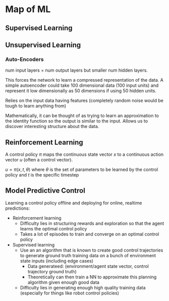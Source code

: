 # Map of ML

## Supervised Learning

## Unsupervised Learning

### Auto-Encoders
num input layers = num output layers but smaller num hidden layers.

This forces the network to learn a compressed representation of the data. A simple autoencoder could take 100 dimensional data (100 input units) and represent it low dimensionally as 50 dimensions if using 50 hidden units.

Relies on the input data having features (completely random noise would be tough to learn anything from)

Mathematically, it can be thought of as trying to learn an approximation to the identity function so the output is similar to the input. Allows us to discover interesting structure about the data.

## Reinforcement Learning
A control policy $\pi$ maps the continuous state vector $x$ to a continuous action vector $u$ (often a control vector).

$u = \pi(x,t,\theta)$ where $\theta$ is the set of parameters to be learned by the control policy and $t$ is the specific timestep


## Model Predictive Control
Learning a control policy offline and deploying for online, realtime predictions:
- Reinforcement learning 
    - Difficulty lies in structuring rewards and exploration so that the agent learns the optimal control policy
    - Takes a lot of episodes to train and converge on an optimal control policy
- Supervised learning 
    - Use an an algorithm that is known to create good control trajectories to generate ground truth training data on a bunch of environment state inputs (including edge cases)
        - Data generateed: (environment/agent state vector, control trajectory ground truth)
        - Theoretically can then train a NN to approximate this planning algorithm given enough good data 
    - Difficulty lies in generating enough high quality training data (especially for things like robot control policies) 
